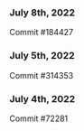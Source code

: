 ### July 8th, 2022

Commit #184427

### July 5th, 2022

Commit #314353


### July 4th, 2022

Commit #72281
